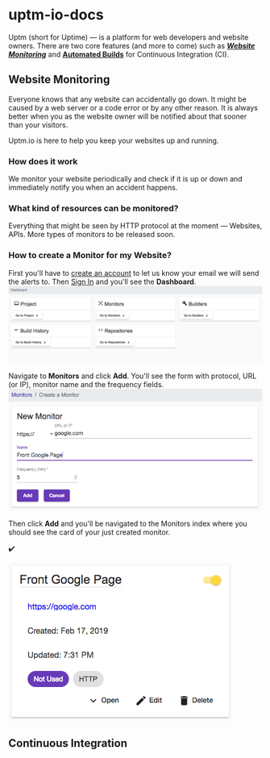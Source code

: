 # uptm-io-docs

Uptm (short for Uptime) &mdash; is a platform for web developers and website owners. There are two core features (and more to come) such as [***Website Monitoring***](#website-monitoring) and [**Automated Builds**](#continuous-integration) for Continuous Integration (CI).

## Website Monitoring

Everyone knows that any website can accidentally go down. It might be caused by a web server or a code error or by any other reason. It is always better when you as the website owner will be notified about that sooner than your visitors.

Uptm.io is here to help you keep your websites up and running.

### How does it work
We monitor your website periodically and check if it is up or down and immediately notify you when an accident happens.

### What kind of resources can be monitored?
Everything that might be seen by HTTP protocol at the moment &mdash; Websites, APIs. More types of monitors to be released soon.

### How to create a Monitor for my Website?

First you'll have to [create an account](https://login.uptm.io/signup) to let us know your email we will send the alerts to. Then [Sign In](https://login.uptm.io/signin) and you'll see the **Dashboard**.
![Dashboard](/img/dashboard.png)

Navigate to **Monitors** and click **Add**.
You'll see the form with protocol, URL (or IP), monitor name and the frequency fields.
![Create a Monitor](/img/create-a-monitor.png)

Then click **Add** and you'll be navigated to the Monitors index where you should see the card of your just created monitor.

:heavy_check_mark:

![Monitor](/img/monitor-card.png) 

## Continuous Integration


